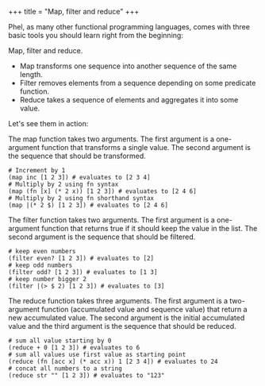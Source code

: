 +++
title = "Map, filter and reduce"
+++

Phel, as many other functional programming languages, comes with three basic tools you should learn right from the beginning:

Map, filter and reduce.

- Map transforms one sequence into another sequence of the same length.
- Filter removes elements from a sequence depending on some predicate function.
- Reduce takes a sequence of elements and aggregates it into some value.

Let's see them in action:

The map function takes two arguments. The first argument is a one-argument function that transforms a single value. The second argument is the sequence that should be transformed.

```phel
# Increment by 1
(map inc [1 2 3]) # evaluates to [2 3 4]
# Multiply by 2 using fn syntax
(map (fn [x] (* 2 x)) [1 2 3]) # evaluates to [2 4 6]
# Multiply by 2 using fn shorthand syntax
(map |(* 2 $) [1 2 3]) # evaluates to [2 4 6]
```

The filter function takes two arguments. The first argument is a one-argument function that returns true if it should keep the value in the list. The second argument is the sequence that should be filtered.

```phel
# keep even numbers
(filter even? [1 2 3]) # evaluates to [2]
# keep odd numbers
(filter odd? [1 2 3]) # evaluates to [1 3]
# keep number bigger 2
(filter |(> $ 2) [1 2 3]) # evaluates to [3]
```

The reduce function takes three arguments. The first argument is a two-argument function (accumulated value and sequence value) that return a new accumulated value. The second argument is the initial accumulated value and the third argument is the sequence that should be reduced.

```phel
# sum all value starting by 0
(reduce + 0 [1 2 3]) # evaluates to 6
# sum all values use first value as starting point
(reduce (fn [acc x] (* acc x)) 1 [2 3 4]) # evaluates to 24
# concat all numbers to a string
(reduce str "" [1 2 3]) # evaluates to "123"
```

